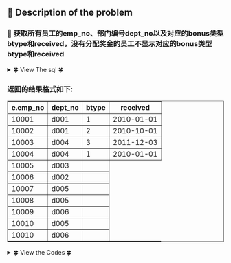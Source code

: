 ## &#128044; Description of the problem


### &#127800; 获取所有员工的emp_no、部门编号dept_no以及对应的bonus类型btype和received，没有分配奖金的员工不显示对应的bonus类型btype和received

<details>
<summary>&#127808; View The sql &#127808;</summary>
  
```sql
 CREATE TABLE `dept_emp` (
`emp_no` int(11) NOT NULL,
`dept_no` char(4) NOT NULL,
`from_date` date NOT NULL,
`to_date` date NOT NULL,
PRIMARY KEY (`emp_no`,`dept_no`));

CREATE TABLE `emp_bonus`(
emp_no int(11) NOT NULL,
received datetime NOT NULL,
btype smallint(5) NOT NULL);

CREATE TABLE `employees` (
`emp_no` int(11) NOT NULL,
`birth_date` date NOT NULL,
`first_name` varchar(14) NOT NULL,
`last_name` varchar(16) NOT NULL,
`gender` char(1) NOT NULL,
`hire_date` date NOT NULL,
PRIMARY KEY (`emp_no`));
```
</details>

### 返回的结果格式如下:

<table align="center" border="1" cellpadding="2" cellspacing="0">  <tbody>   <tr>    <th>     e.emp_no    </th>    <th>     dept_no    </th>    <th>     btype    </th>    <th>     received    </th>   </tr>  </tbody>  <tbody>   <tr>    <td>     10001    </td>    <td>     d001    </td>    <td>     1    </td>    <td>     2010-01-01    </td>   </tr>   <tr>    <td>     10002    </td>    <td>     d001    </td>    <td>     2    </td>    <td>     2010-10-01    </td>   </tr>   <tr>    <td>     10003    </td>    <td>     d004    </td>    <td>     3    </td>    <td>     2011-12-03    </td>   </tr>   <tr>    <td>     10004    </td>    <td>     d004    </td>    <td>     1    </td>    <td>     2010-01-01    </td>   </tr>   <tr>    <td>     10005    </td>    <td>     d003    </td>    <td>    </td>   </tr>   <tr>    <td>     10006    </td>    <td>     d002    </td>    <td>    </td>   </tr>   <tr>    <td>     10007    </td>    <td>     d005    </td>    <td>    </td>   </tr>   <tr>    <td>     10008    </td>    <td>     d005    </td>    <td>    </td>   </tr>   <tr>    <td>     10009    </td>    <td>     d006    </td>    <td>    </td>   </tr>   <tr>    <td>     10010    </td>    <td>     d005    </td>    <td>    </td>   </tr>   <tr>    <td>     10010    </td>    <td>     d006    </td>    <td>    </td>   </tr>  </tbody> </table>

<details>
<summary>&#127808; View the Codes &#127808;</summary>
  

```sql
SELECT e.emp_no, d.dept_no, b.btype, b.received
FROM employees e 

JOIN dept_emp d
ON e.emp_no = d.emp_no

LEFT JOIN emp_bonus b 
ON e.emp_no = b.emp_no
```
</details>

